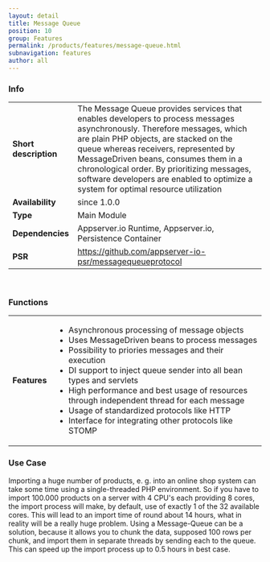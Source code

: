 ```yaml
---
layout: detail
title: Message Queue
position: 10
group: Features
permalink: /products/features/message-queue.html
subnavigation: features
author: all
---
```



### <i class="fa fa-info"></i> Info
<div class="bs-example" data-example-id="simple-table">
    <table class="table">
        <tbody>
            <tr>
                <td class="col-md-2"><b>Short description</b></td>
                <td class="col-md-8">The Message Queue provides services that enables developers to process messages asynchronously. Therefore messages, which are plain PHP objects, are stacked on the queue whereas receivers, represented by MessageDriven beans, consumes them in a chronological order. By prioritizing messages, software developers are enabled to optimize a system for optimal resource utilization 
                </td>
            </tr>
            <tr>
                <td><b>Availability</b></td>
                <td>since 1.0.0</td>
            </tr>
            <tr>
                <td><b>Type</b></td>
                <td>Main Module</td>
            </tr>
            <tr>
                <td><b>Dependencies</b></td>
                <td>Appserver.io Runtime, Appserver.io, Persistence Container</td>
            </tr>
            <tr>
                <td><b>PSR</b></td>
                <td><a href="https://github.com/appserver-io-psr/messagequeueprotocol">https://github.com/appserver-io-psr/messagequeueprotocol</a></td>
            </tr>
        </tbody>
    </table>
</div>
<p><br/></p>

### <i class="fa fa-bars"></i> Functions
<div class="bs-example" data-example-id="simple-table">
    <table class="table">
        <tbody>
            <tr>
                <td class="col-md-2"><b>Features</b></td>
                <td class="col-md-8">
                    <div class="content content-table">
                        <ul>
                            <li>Asynchronous processing of message objects</li>
                            <li>Uses MessageDriven beans to process messages</li>
                            <li>Possibility to priories messages and their execution</li>
                            <li>DI support to inject queue sender into all bean types and servlets</li>
                            <li>High performance and best usage of resources through independent thread for each message</li>
                            <li>Usage of standardized protocols like HTTP</li>
                            <li>Interface for integrating other protocols like STOMP</li>
                        </ul>
                    </div>
                </td>
            </tr>
        </tbody>
    </table>
</div>

### <i class="fa fa-edit"></i> Use Case
<p>
Importing a huge number of products, e. g. into an online shop system can take some time using a single-threaded PHP environment. So if you have to import 100.000 products on a server with 4 CPU's each providing 8 cores, the import process will make, by default, use of exactly 1 of the 32 available cores. This will lead to an import time of round about 14 hours, what in reality will be a really huge problem. Using a Message-Queue can be a solution, because it allows you to chunk the data, supposed 100 rows per chunk, and import them in separate threads by sending each to the queue. This can speed up the import process up to 0.5 hours in best case.
</p>
